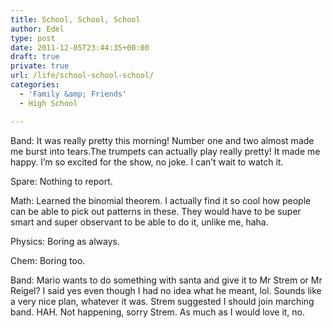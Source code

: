 ```yaml
---
title: School, School, School
author: Edel
type: post
date: 2011-12-05T23:44:35+00:00
draft: true
private: true
url: /life/school-school-school/
categories:
  - 'Family &amp; Friends'
  - High School

---
```

Band: It was really pretty this morning! Number one and two almost made me burst into tears.The trumpets can actually play really pretty! It made me happy. I&#8217;m so excited for the show, no joke. I can&#8217;t wait to watch it.

Spare: Nothing to report.

Math: Learned the binomial theorem. I actually find it so cool how people can be able to pick out patterns in these. They would have to be super smart and super observant to be able to do it, unlike me, haha.

Physics: Boring as always.

Chem: Boring too.

Band: Mario wants to do something with santa and give it to Mr Strem or Mr Reigel? I said yes even though I had no idea what he meant, lol. Sounds like a very nice plan, whatever it was. Strem suggested I should join marching band. HAH. Not happening, sorry Strem. As much as I would love it, no.

<ol class="footnote">
</ol>